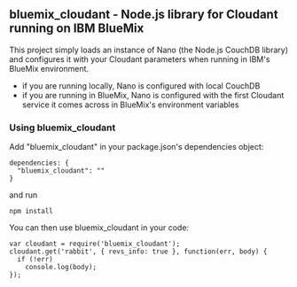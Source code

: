 ## bluemix_cloudant - Node.js library for Cloudant running on IBM BlueMix

This project simply loads an instance of Nano (the Node.js CouchDB library) and configures it with your 
Cloudant parameters when running in IBM's BlueMix environment.

* if you are running locally, Nano is configured with local CouchDB
* if you are running in BlueMix, Nano is configured with the first Cloudant service it comes across in BlueMix's environment variables

### Using bluemix_cloudant

Add "bluemix_cloudant" in your package.json's dependencies object:

```
dependencies: {
  "bluemix_cloudant": ""
}
```
and run

```
npm install
```

You can then use bluemix_cloudant in your code:
```
var cloudant = require('bluemix_cloudant');
cloudant.get('rabbit', { revs_info: true }, function(err, body) {
  if (!err)
    console.log(body);
});
```